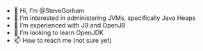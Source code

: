 - 👋 Hi, I’m @SteveGorham
- 👀 I’m interested in administering JVMs, specifically Java Heaps
- 🌱 I’m experienced with J9 and OpenJ9 
- 💞️ I’m looking to learn OpenJDK 
- 📫 How to reach me (not sure yet) 

<!---
SteveGorham/SteveGorham is a ✨ special ✨ repository because its `README.md` (this file) appears on your GitHub profile.
You can click the Preview link to take a look at your changes.
--->

